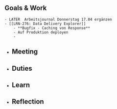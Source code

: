 ## Goals & Work
	- LATER  Arbeitsjournal Donnerstag 17.04 ergänzen
	- [[LRN-276: Data Delivery Explorer]]
		- **Bugfix - Caching von Response**
		- Auf Produktion deployen
		-
- ## Meeting
- ## Duties
- ## Learn
- ## Reflection